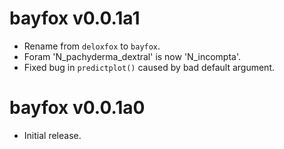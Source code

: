 # bayfox v0.0.1a1

* Rename from `deloxfox` to `bayfox`.
* Foram 'N_pachyderma_dextral' is now 'N_incompta'.
* Fixed bug in `predictplot()` caused by bad default argument.


# bayfox v0.0.1a0

* Initial release.
